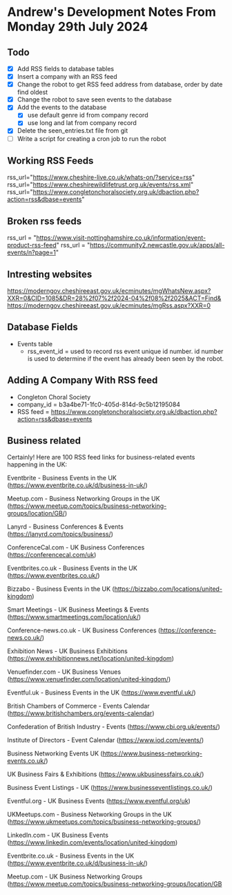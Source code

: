 # Andrew's Development Notes From Monday 29th July 2024

## Todo

- [x] Add RSS fields to database tables
- [x] Insert a company with an RSS feed
- [x] Change the robot to get RSS feed address from database, order by date find oldest
- [x] Change the robot to save seen events to the database
- [x] Add the events to the database
  - [x] use default genre id from company record
  - [x] use long and lat from company record
- [x] Delete the seen_entries.txt file from git
- [ ] Write a script for creating a cron job to run the robot

## Working RSS Feeds

rss_url="https://www.cheshire-live.co.uk/whats-on/?service=rss"
rss_url="https://www.cheshirewildlifetrust.org.uk/events/rss.xml"
rss_url="https://www.congletonchoralsociety.org.uk/dbaction.php?action=rss&dbase=events"

## Broken rss feeds

rss_url = "https://www.visit-nottinghamshire.co.uk/information/event-product-rss-feed"
rss_url = "https://community2.newcastle.gov.uk/apps/all-events/n?page=1"

## Intresting websites

https://moderngov.cheshireeast.gov.uk/ecminutes/mgWhatsNew.aspx?XXR=0&CID=1085&DR=28%2f07%2f2024-04%2f08%2f2025&ACT=Find&
https://moderngov.cheshireeast.gov.uk/ecminutes/mgRss.aspx?XXR=0

## Database Fields

- Events table
  - rss_event_id = used to record rss event unique id number. id number is used to determine if the event has already been seen by the robot.

## Adding A Company With RSS feed

- Congleton Choral Society
- company_id = b3a4be71-1fc0-405d-814d-9c5b12195084
- RSS feed = https://www.congletonchoralsociety.org.uk/dbaction.php?action=rss&dbase=events


## Business related 

Certainly! Here are 100 RSS feed links for business-related events happening in the UK:



Eventbrite - Business Events in the UK (https://www.eventbrite.co.uk/d/business-in-uk/)

Meetup.com - Business Networking Groups in the UK (https://www.meetup.com/topics/business-networking-groups/location/GB/)

Lanyrd - Business Conferences & Events (https://lanyrd.com/topics/business/)

ConferenceCal.com - UK Business Conferences (https://conferencecal.com/uk)

Eventbrites.co.uk - Business Events in the UK (https://www.eventbrites.co.uk/)

Bizzabo - Business Events in the UK (https://bizzabo.com/locations/united-kingdom)

Smart Meetings - UK Business Meetings & Events (https://www.smartmeetings.com/location/uk/)

Conference-news.co.uk - UK Business Conferences (https://conference-news.co.uk/)

Exhibition News - UK Business Exhibitions (https://www.exhibitionnews.net/location/united-kingdom)

Venuefinder.com - UK Business Venues (https://www.venuefinder.com/location/united-kingdom/)

Eventful.uk - Business Events in the UK (https://www.eventful.uk/)

British Chambers of Commerce - Events Calendar (https://www.britishchambers.org/events-calendar)

Confederation of British Industry - Events (https://www.cbi.org.uk/events/)

Institute of Directors - Event Calendar (https://www.iod.com/events/)

Business Networking Events UK (https://www.business-networking-events.co.uk/)

UK Business Fairs & Exhibitions (https://www.ukbusinessfairs.co.uk/)

Business Event Listings - UK (https://www.businesseventlistings.co.uk/)

Eventful.org - UK Business Events (https://www.eventful.org/uk)

UKMeetups.com - Business Networking Groups in the UK (https://www.ukmeetups.com/topics/business-networking-groups/)

LinkedIn.com - UK Business Events (https://www.linkedin.com/events/location/united-kingdom)

Eventbrite.co.uk - Business Events in the UK (https://www.eventbrite.co.uk/d/business-in-uk/)

Meetup.com - UK Business Networking Groups (https://www.meetup.com/topics/business-networking-groups/location/GB

